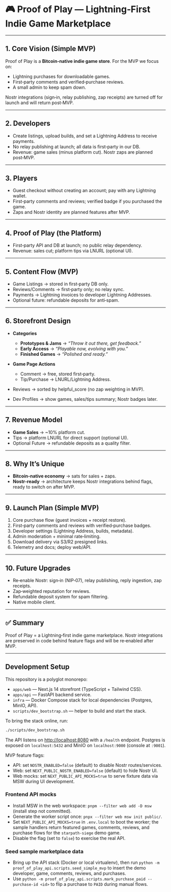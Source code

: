 # 🎮 Proof of Play — Lightning‑First Indie Game Marketplace

---

## 1. Core Vision (Simple MVP)

Proof of Play is a **Bitcoin‑native indie game store**. For the MVP we focus on:

- Lightning purchases for downloadable games.
- First‑party comments and verified‑purchase reviews.
- A small admin to keep spam down.

Nostr integrations (sign‑in, relay publishing, zap receipts) are turned off for launch and will return post‑MVP.

---

## 2. Developers

- Create listings, upload builds, and set a Lightning Address to receive payments.
- No relay publishing at launch; all data is first‑party in our DB.
- Revenue: game sales (minus platform cut). Nostr zaps are planned post‑MVP.

---

## 3. Players

- Guest checkout without creating an account; pay with any Lightning wallet.
- First‑party comments and reviews; verified badge if you purchased the game.
- Zaps and Nostr identity are planned features after MVP.

---

## 4. Proof of Play (the Platform)

- First‑party API and DB at launch; no public relay dependency.
- Revenue: sales cut; platform tips via LNURL (optional UI).

---

## 5. Content Flow (MVP)

- Game Listings → stored in first‑party DB only.
- Reviews/Comments → first‑party only; no relay sync.
- Payments → Lightning invoices to developer Lightning Addresses.
- Optional future: refundable deposits for anti‑spam.

---

## 6. Storefront Design

* **Categories**

  * **Prototypes & Jams** → *“Throw it out there, get feedback.”*
  * **Early Access** → *“Playable now, evolving with you.”*
  * **Finished Games** → *“Polished and ready.”*

* **Game Page Actions**

  * Comment → free, stored first‑party.
  * Tip/Purchase → LNURL/Lightning Address.

- Reviews → sorted by helpful_score (no zap weighting in MVP).

- Dev Profiles → show games, sales/tips summary; Nostr badges later.

---

## 7. Revenue Model

* **Game Sales** → \~10% platform cut.
* Tips → platform LNURL for direct support (optional UI).
* Optional Future → refundable deposits as a quality filter.

---

## 8. Why It’s Unique

* **Bitcoin-native economy** → sats for sales + zaps.
* **Nostr‑ready** → architecture keeps Nostr integrations behind flags, ready to switch on after MVP.

---

## 9. Launch Plan (Simple MVP)

1. Core purchase flow (guest invoices + receipt restore).
2. First‑party comments and reviews with verified‑purchase badges.
3. Developer settings (Lightning Address, builds, metadata).
4. Admin moderation + minimal rate‑limiting.
5. Download delivery via S3/R2 presigned links.
6. Telemetry and docs; deploy web/API.

---

## 10. Future Upgrades

- Re‑enable Nostr: sign‑in (NIP‑07), relay publishing, reply ingestion, zap receipts.
- Zap‑weighted reputation for reviews.
- Refundable deposit system for spam filtering.
- Native mobile client.

---

## ✅ Summary

Proof of Play = a Lightning‑first indie game marketplace. Nostr integrations are preserved in code behind feature flags and will be re‑enabled after MVP.

---

## Development Setup

This repository is a polyglot monorepo:

* `apps/web` — Next.js 14 storefront (TypeScript + Tailwind CSS).
* `apps/api` — FastAPI backend service.
* `infra` — Docker Compose stack for local dependencies (Postgres, MinIO, API).
* `scripts/dev_bootstrap.sh` — helper to build and start the stack.

To bring the stack online, run:

```bash
./scripts/dev_bootstrap.sh
```

The API listens on [http://localhost:8080](http://localhost:8080) with a `/health` endpoint. Postgres is exposed on `localhost:5432`
and MinIO on `localhost:9000` (console at `:9001`).

MVP feature flags:

- API: set `NOSTR_ENABLED=false` (default) to disable Nostr routes/services.
- Web: set `NEXT_PUBLIC_NOSTR_ENABLED=false` (default) to hide Nostr UI.
- Web mocks: set `NEXT_PUBLIC_API_MOCKS=true` to serve fixture data via MSW during UI development.

### Frontend API mocks

- Install MSW in the web workspace: `pnpm --filter web add -D msw` (install step not committed).
- Generate the worker script once: `pnpx --filter web msw init public/`.
- Set `NEXT_PUBLIC_API_MOCKS=true` in `.env.local` to boot the worker; the sample handlers return featured games, comments, reviews, and purchase flows for the `starpath-siege` demo game.
- Disable the flag (set to `false`) to exercise the real API.

### Seed sample marketplace data

- Bring up the API stack (Docker or local virtualenv), then run `python -m proof_of_play_api.scripts.seed_simple_mvp` to insert the demo developer, game, comments, reviews, and purchases.
- Use `python -m proof_of_play_api.scripts.mark_purchase_paid --purchase-id <id>` to flip a purchase to `PAID` during manual flows.

